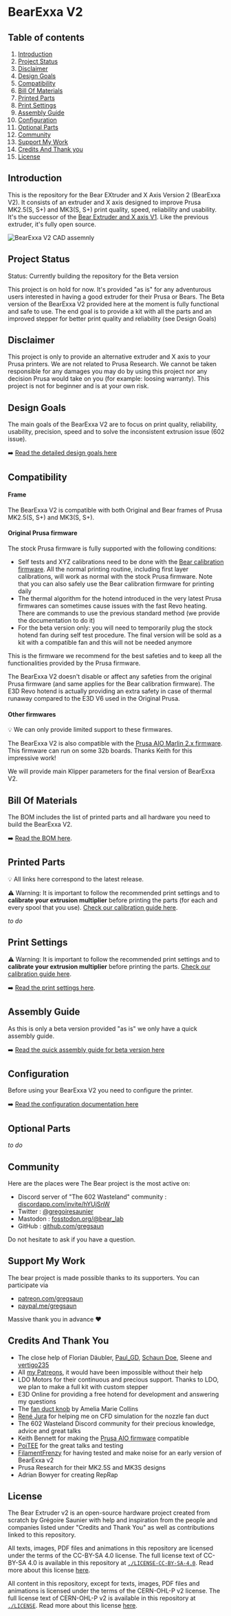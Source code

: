 # BearExxa V2

## Table of contents
  1. [Introduction](#introduction)
  1. [Project Status](#project-status)
  1. [Disclaimer](#disclaimer)
  1. [Design Goals](#design-goals)
  1. [Compatibility](#compatibility)
  1. [Bill Of Materials](#bill-of-materials)
  1. [Printed Parts](#printed-parts)
  1. [Print Settings](#print-settings)
  1. [Assembly Guide](#assembly-guide)
  1. [Configuration](#configuration)
  1. [Optional Parts](#optional-parts)
  1. [Community](#community)
  1. [Support My Work](#support-my-work)
  1. [Credits And Thank you](#credits-and-thank-you)
  1. [License](#license)


## Introduction 

This is the repository for the Bear EXtruder and X Axis Version 2 (BearExxa V2). It consists of an extruder and X axis designed to improve Prusa MK2.5(S, S+) and MK3(S, S+) print quality, speed, reliability and usability. It's the successor of the [Bear Extruder and X axis V1](https://github.com/gregsaun/bear_extruder_and_x_axis). Like the previous extruder, it's fully open source.

![BearExxa V2 CAD assemnly](extra/images/assembly_01.jpg)


## Project Status

Status: Currently building the repository for the Beta version

This project is on hold for now. It's provided "as is" for any adventurous users interested in having a good extruder for their Prusa or Bears. The Beta version of the BearExxa V2 provided here at the moment is fully functional and safe to use. The end goal is to provide a kit with all the parts and an improved stepper for better print quality and reliability (see Design Goals)


## Disclaimer

This project is only to provide an alternative extruder and X axis to your Prusa printers. We are not related to Prusa Research. We cannot be taken responsible for any damages you may do by using this project nor any decision Prusa would take on you (for example: loosing warranty). This project is not for beginner and is at your own risk.


## Design Goals

The main goals of the BearExxa V2 are to focus on print quality, reliability, usability, precision, speed and to solve the inconsistent extrusion issue (602 issue).
 
:arrow_right: [Read the detailed design goals here](doc/design_goals.md)


## Compatibility

#### Frame

The BearExxa V2 is compatible with both Original and Bear frames of Prusa MK2.5(S, S+) and MK3(S, S+).

#### Original Prusa firmware

The stock Prusa firmware is fully supported with the following conditions:
- Self tests and XYZ calibrations need to be done with the [Bear calibration firmware](https://github.com/bear-lab-3d/Prusa-Firmware/releases/latest). All the normal printing routine, including first layer calibrations, will work as normal with the stock Prusa firmware. Note that you can also safely use the Bear calibration firmware for printing daily
- The thermal algorithm for the hotend introduced in the very latest Prusa firmwares can sometimes cause issues with the fast Revo heating. There are commands to use the previous standard method (we provide the documentation to do it)
- For the beta version only: you will need to temporarily plug the stock hotend fan during self test procedure. The final version will be sold as a kit with a compatible fan and this will not be needed anymore

This is the firmware we recommend for the best safeties and to keep all the functionalities provided by the Prusa firmware.

The BearExxa V2 doesn't disable or affect any safeties from the original Prusa firmware (and same applies for the Bear calibration firmware). The E3D Revo hotend is actually providing an extra safety in case of thermal runaway compared to the E3D V6 used in the Original Prusa.

#### Other firmwares

💡 We can only provide limited support to these firmwares.

The BearExxa V2 is also compatible with the [Prusa AIO Marlin 2.x firmware](https://github.com/thisiskeithb/PrusaAIO). This firmware can run on some 32b boards. Thanks Keith for this impressive work!

We will provide main Klipper parameters for the final version of BearExxa V2.


## Bill Of Materials

The BOM includes the list of printed parts and all hardware you need to build the BearExxa V2.

:arrow_right: [Read the BOM here](doc/bom.md).


## Printed Parts

:bulb: All links here correspond to the latest release.

:warning: Warning: It is important to follow the recommended print settings and to **calibrate your extrusion multiplier** before printing the parts (for each and every spool that you use). [Check our calibration guide here](https://guides.bear-lab.com/Guide/Extrusion+multiplier+and+filament+diameter/8).

*to do*


## Print Settings

:warning: Warning: It is important to follow the recommended print settings and to **calibrate your extrusion multiplier** before printing the parts. [Check our calibration guide here](https://guides.bear-lab.com/Guide/Extrusion+multiplier+and+filament+diameter/8).

:arrow_right: [Read the print settings here](doc/print_settings.md).


## Assembly Guide

As this is only a beta version provided "as is" we only have a quick assembly guide.

:arrow_right: [Read the quick assembly guide for beta version here](doc/quick_assembly_guide/README.md)


## Configuration

Before using your BearExxa V2 you need to configure the printer.

➡️ [Read the configuration documentation here](doc/config)


## Optional Parts

*to do*


## Community

Here are the places were The Bear project is the most active on:

* Discord server of "The 602 Wasteland" community : [discordapp.com/invite/hYUjSnW](https://discordapp.com/invite/hYUjSnW)
* Twitter : [@gregoiresaunier](https://twitter.com/gregoiresaunier)
* Mastodon : [fosstodon.org/@bear_lab](https://fosstodon.org/@bear_lab)
* GitHub : [github.com/gregsaun](https://github.com/gregsaun)

Do not hesitate to ask if you have a question.


## Support My Work

The bear project is made possible thanks to its supporters. You can participate via
*  [patreon.com/gregsaun](https://www.patreon.com/gregsaun)
* [paypal.me/gregsaun](https://www.paypal.me/gregsaun)

Massive thank you in advance :heart:


## Credits And Thank You

- The close help of Florian Däubler, [Paul_GD](https://github.com/PaulGD03), [Schaun Doe](https://www.printables.com/@ShaunDoe), Sleene and  [vertigo235](https://www.printables.com/@vertigo235_33)
- All [my Patreons](https://www.patreon.com/gregsaun), it would have been impossible without their help
- LDO Motors for their continuous and precious support. Thanks to LDO, we plan to make a full kit with custom stepper
- E3D Online for providing a free hotend for development and answering my questions
- The [fan duct knob](https://www.printables.com/model/113157-bear-extruder-v1-fan-duct-knob) by Amelia Marie Collins
- [René Jura](https://rene-jurack.de) for helping me on CFD simulation for the nozzle fan duct
- The 602 Wasteland Discord community for their precious knowledge, advice and great talks
- Keith Bennett for making the [Prusa AIO firmware](https://github.com/thisiskeithb/PrusaAIO) compatible
- [PoiTEE](https://x.com/PoiTEE) for the great talks and testing
- [FilamentFrenzy](https://x.com/FilamentFrenzy) for having tested and make noise for an early version of BearExxa v2
- Prusa Research for their MK2.5S and MK3S designs
- Adrian Bowyer for creating RepRap


## License

The Bear Extruder v2 is an open-source hardware project created from scratch by Grégoire Saunier with help and inspiration from the people and companies listed under "Credits and Thank You" as well as contributions linked to this repository.

All texts, images, PDF files and animations in this repository are licensed under the terms of the CC-BY-SA 4.0 license. The full license text of CC-BY-SA 4.0 is available in this repository at [`./LICENSE-CC-BY-SA-4.0`](./LICENSE-CC-BY-SA-4.0). Read more about this license [here](https://creativecommons.org/licenses/by-sa/4.0/).

All content in this repository, except for texts, images, PDF files and animations is licensed under the terms of the CERN-OHL-P v2 license. The full license text of CERN-OHL-P v2 is available in this repository at [`./LICENSE`](./LICENSE). Read more about this license [here](https://cern-ohl.web.cern.ch/).
